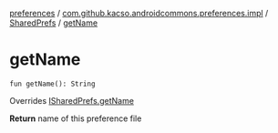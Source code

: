 [preferences](../../index.md) / [com.github.kacso.androidcommons.preferences.impl](../index.md) / [SharedPrefs](index.md) / [getName](.)

# getName

`fun getName(): String`

Overrides [ISharedPrefs.getName](../../com.github.kacso.androidcommons.preferences/-i-shared-prefs/get-name.md)

**Return**
name of this preference file

